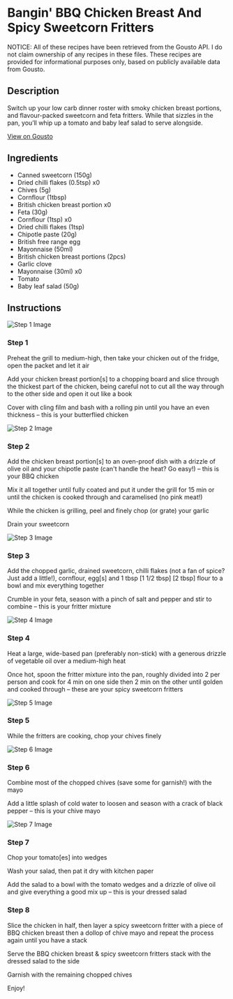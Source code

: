 # Bangin' BBQ Chicken Breast And Spicy Sweetcorn Fritters

NOTICE: All of these recipes have been retrieved from the Gousto API. I do not claim ownership of any recipes in these files. These recipes are provided for informational purposes only, based on publicly available data from Gousto.

## Description

Switch up your low carb dinner roster with smoky chicken breast portions, and flavour-packed sweetcorn and feta fritters. While that sizzles in the pan, you’ll whip up a tomato and baby leaf salad to serve alongside. 

[View on Gousto](https://www.gousto.co.uk/recipes/cookbook/bangin-bbq-chicken-breast-and-spicy-sweetcorn-fritters)

## Ingredients

- Canned sweetcorn (150g)
- Dried chilli flakes (0.5tsp) x0
- Chives (5g)
- Cornflour (1tbsp)
- British chicken breast portion x0
- Feta (30g)
- Cornflour (1tsp) x0
- Dried chilli flakes (1tsp)
- Chipotle paste (20g)
- British free range egg
- Mayonnaise (50ml)
- British chicken breast portions (2pcs)
- Garlic clove
- Mayonnaise (30ml) x0
- Tomato
- Baby leaf salad (50g)

## Instructions

![Step 1 Image](https://production-media.gousto.co.uk/cms/recipe-step-image/Flattened-Chicken-Breast-1729849628781-x200.jpg)

### Step 1

Preheat the grill to medium-high, then take your chicken out of the fridge, open the packet and let it air

Add your chicken breast portion[s] to a chopping board and slice through the thickest part of the chicken, being careful not to cut all the way through to the other side and open it out like a book

Cover with cling film and bash with a rolling pin until you have an even thickness – this is your butterflied chicken

![Step 2 Image](https://production-media.gousto.co.uk/cms/recipe-step-image/Step-1-1729849513033-x200.jpg)

### Step 2

Add the chicken breast portion[s] to an oven-proof dish with a drizzle of olive oil and your chipotle paste (can't handle the heat? Go easy!) – this is your BBQ chicken

Mix it all together until fully coated and put it under the grill for 15 min or until the chicken is cooked through and caramelised (no pink meat!)

While the chicken is grilling, peel and finely chop (or grate) your garlic

Drain your sweetcorn

![Step 3 Image](https://production-media.gousto.co.uk/cms/recipe-step-image/Step-3-1729849442020-x200.jpg)

### Step 3

Add the chopped garlic, drained sweetcorn, chilli flakes (not a fan of spice? Just add a little!), cornflour, egg[s] and<span class="text-danger"> </span>1 tbsp <span class="text-purple">[1 1/2 tbsp]</span> <span class="text-danger">[2 tbsp]</span> flour to a bowl and mix everything together

Crumble in your feta, season with a pinch of salt and pepper and stir to combine – this is your fritter mixture

![Step 4 Image](https://production-media.gousto.co.uk/cms/recipe-step-image/Step-4-1729849448950-x200.jpg)

### Step 4

Heat a large, wide-based pan (preferably non-stick) with a generous drizzle of vegetable oil over a medium-high heat

Once hot, spoon the fritter mixture into the pan, roughly divided into 2 per person<span class="text-danger"> </span>and cook for 4 min on one side then 2 min on the other until golden and cooked through – these are your spicy sweetcorn fritters

![Step 5 Image](https://production-media.gousto.co.uk/cms/recipe-step-image/Step-5-1729849459926-x200.jpg)

### Step 5

While the fritters are cooking, chop your chives finely

![Step 6 Image](https://production-media.gousto.co.uk/cms/recipe-step-image/Step-6-1729849464948-x200.jpg)

### Step 6

Combine most of the chopped chives (save some for garnish!) with the mayo

Add a little splash of cold water to loosen and season with a crack of black pepper – this is your chive mayo

![Step 7 Image](https://production-media.gousto.co.uk/cms/recipe-step-image/Step-7-1729849470605-x200.jpg)

### Step 7

Chop your tomato[es] into wedges

Wash your salad, then pat it dry with kitchen paper

Add the salad to a bowl with the tomato wedges and a drizzle of olive oil and give everything a good mix up – this is your dressed salad

### Step 8

Slice the chicken in half, then layer a spicy sweetcorn fritter with a piece of BBQ chicken breast then a dollop of chive mayo and repeat the process again until you have a stack

Serve the BBQ chicken breast & spicy sweetcorn fritters stack with the dressed salad to the side

Garnish with the remaining chopped chives

Enjoy!


